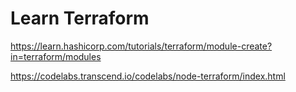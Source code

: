 
# Learn Terraform

https://learn.hashicorp.com/tutorials/terraform/module-create?in=terraform/modules

https://codelabs.transcend.io/codelabs/node-terraform/index.html
